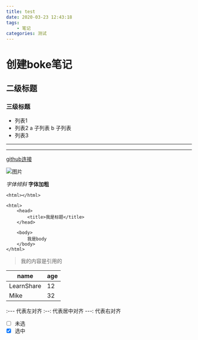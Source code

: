 ```yaml
---
title: test
date: 2020-03-23 12:43:18
tags: 
    - 笔记
categories: 测试
---
```


# 创建boke笔记
## 二级标题
### 三级标题

- 列表1 
- 列表2
    a 子列表
    b 子列表
- 列表3

---
* * *

[github连接](https://github.com/zhangzhenxi0316)

![图片]()

*字体倾斜*
**字体加粗**


`<html></html>`

```
<html>
    <head>
        <title>我是标题</title>
    </head>
    
    <body>
        我是body
    </body>
</html>
```
<!-- more -->
> 我的内容是引用的

 name | age
 ---- | ---
 LearnShare | 12
 Mike |  32

:--- 代表左对齐
:--: 代表居中对齐
---: 代表右对齐
 - [ ] 未选
 - [x] 选中